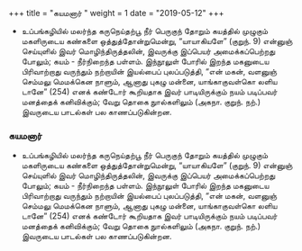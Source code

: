 ﻿+++
title = "கயமனார்  "
weight = 1
date = "2019-05-12"
+++


- உப்பங்கழியில் மலர்ந்த கருநெய்தற்பூ நீர் பெருகுந் தோறும் கயத்தில் முழுகும் மகளிருடைய கண்களை ஒத்துத்தோன்றுமென்று, “யாயாகியளே” (குறுந். 9)  என்னுஞ் செய்யுளில் இவர் மொழிந்திருத்தலின், இவருக்கு இப்பெயர் அமைக்கப்பெற்றது போலும்; கயம் - நீர்நிறைந்த பள்ளம். இந்நூலுள் போரில் இறந்த மகனுடைய பிரிவாற்றாது வருந்தும் நற்றாயின் இயல்பைப் புலப்படுத்தி, “என் மகன், வளனுஞ் செம்மலு மெமக்கென நாளும், ஆனாது புகழு மன்னை, யாங்காகுவள்கொ லளிய டானே” (254)  எனக் கண்டோர் கூறியதாக இவர் பாடியிருக்கும் நயம் படிப்பவர் மனத்தைக் கனிவிக்கும்; வேறு தொகை நுால்களிலும் (அகநா. குறுந். நற்.)  இவருடைய பாடல்கள் பல காணப்படுகின்றன. 
  
### கயமனார்  
- உப்பங்கழியில் மலர்ந்த கருநெய்தற்பூ நீர் பெருகுந் தோறும் கயத்தில் முழுகும் மகளிருடைய கண்களை ஒத்துத்தோன்றுமென்று, “யாயாகியளே” (குறுந். 9)  என்னுஞ் செய்யுளில் இவர் மொழிந்திருத்தலின், இவருக்கு இப்பெயர் அமைக்கப்பெற்றது போலும்; கயம் - நீர்நிறைந்த பள்ளம். இந்நூலுள் போரில் இறந்த மகனுடைய பிரிவாற்றாது வருந்தும் நற்றாயின் இயல்பைப் புலப்படுத்தி, “என் மகன், வளனுஞ் செம்மலு மெமக்கென நாளும், ஆனாது புகழு மன்னை, யாங்காகுவள்கொ லளிய டானே” (254)  எனக் கண்டோர் கூறியதாக இவர் பாடியிருக்கும் நயம் படிப்பவர் மனத்தைக் கனிவிக்கும்; வேறு தொகை நுால்களிலும் (அகநா. குறுந். நற்.)  இவருடைய பாடல்கள் பல காணப்படுகின்றன. 
